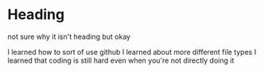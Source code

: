 # Heading
not sure why it isn't heading but okay 

I learned how to sort of use github
I learned about more different file types 
I learned that coding is still hard even when you're not directly doing it 